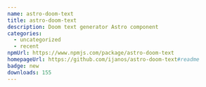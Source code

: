 ```yaml
---
name: astro-doom-text
title: astro-doom-text
description: Doom text generator Astro component
categories:
  - uncategorized
  - recent
npmUrl: https://www.npmjs.com/package/astro-doom-text
homepageUrl: https://github.com/ijanos/astro-doom-text#readme
badge: new
downloads: 155
---
```

